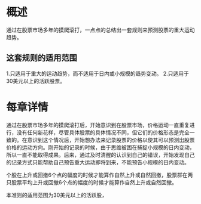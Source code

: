# 概述
通过在股票市场多年的摸爬滚打，一点点的总结出一套规则来预测股票的重大运动趋势。

## 这套规则的适用范围
1.只适用于重大的运动趋势，而不适用于日内或小规模的趋势变动。
2.只适用于30美元以上的活跃股票。

# 每章详情
通过在股票市场多年的摸爬滚打后，开始意识到在股票市场，价格运动一直重复进行，没有任何新花样，尽管具体股票的具体情况不同，但它们的价格形态是完全一致的。在意识到这个情况后，开始想办法来记录股票的价格以使其可以预测出股票价格的运动方向。刚开始的记录的时候，由于思维被困在捕捉小规模的日内变动，所以一直不能取得成果。后来，通过及时清醒的认识到自己的错误，开始发现自己的记录方式只能帮助自己预告重大运动即将到来，不能预告小规模的日内变动。

个股在上升或回撤6个点的幅度的时候才能算作自然上升或自然回撤，股票群在两只股票平均上升或回撤6个点的幅度的时候才能算作自然上升或自然回撤。


本准则的适用范围为30美元以上的活跃股，

